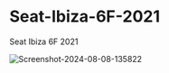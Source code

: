# Seat-Ibiza-6F-2021
Seat Ibiza 6F 2021

![Screenshot-2024-08-08-135822](https://github.com/user-attachments/assets/8259cf97-b172-4037-8f40-4d2ff60e2a13)
